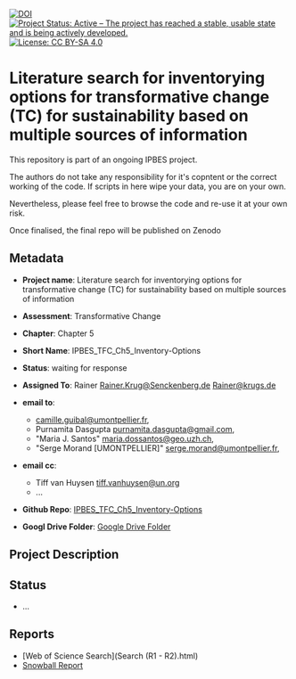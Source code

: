 [![DOI](https://zenodo.org/badge/DOI/99.9999/zenodo.9999999.svg)](https://doi.org/99.9999/zenodo.9999999)
[![Project Status: Active – The project has reached a stable, usable state and is being actively developed.](https://www.repostatus.org/badges/latest/active.svg)](https://www.repostatus.org/#active)
[![License: CC BY-SA 4.0](https://img.shields.io/badge/License-CC_BY--SA_4.0-lightgrey.svg)](https://creativecommons.org/licenses/by-sa/4.0/)

# Literature search for inventorying options for transformative change (TC) for sustainability based on multiple sources of information

This repository is part of an ongoing IPBES project.

The authors do not take any responsibility for it's copntent or the correct working of the code. If scripts in here wipe your data, you are on your own.

Nevertheless, please feel free to browse the code and re-use it at your own risk. 

Once finalised, the final repo will be published on Zenodo 

## Metadata

- **Project name**: Literature search for inventorying options for transformative change (TC) for sustainability based on multiple sources of information
- **Assessment**: Transformative Change
- **Chapter**: Chapter 5
- **Short Name**: IPBES_TFC_Ch5_Inventory-Options

- **Status**: waiting for response

- **Assigned To**: Rainer <Rainer.Krug@Senckenberg.de> <Rainer@krugs.de>

- **email to**:
  - <camille.guibal@umontpellier.fr>,
  - Purnamita Dasgupta <purnamita.dasgupta@gmail.com>,
  - "Maria J. Santos" <maria.dossantos@geo.uzh.ch>,
  - "Serge Morand [UMONTPELLIER]" <serge.morand@umontpellier.fr>,

- **email cc**:
  - Tiff van Huysen <tiff.vanhuysen@un.org>
  - ...

- **Github Repo**: [IPBES_TFC_Ch5_Inventory-Options](https://github.com/IPBES-Data/IPBES_TFC_Ch5_Inventory-Options)
- **Googl Drive Folder**: [Google Drive Folder](https://drive.google.com/drive/folders/1tq8aODFr18ZwCBoeTYkOYm3YrhIR35Oo)

## Project Description


## Status
- ...


## Reports

- [Web of Science Search](Search (R1 - R2).html)
- [Snowball Report](snowball.html)